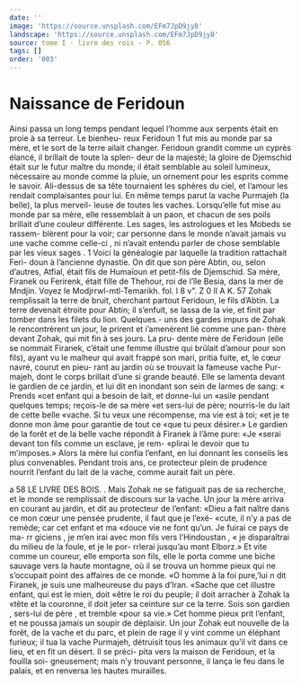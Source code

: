 ```yaml
---
date: ''
image: 'https://source.unsplash.com/EFm7JpD9jy8'
landscape: 'https://source.unsplash.com/EFm7JpD9jy8'
source: tome I - livre des rois - P. 056
tags: []
order: '003'
---
```


# Naissance de Feridoun

Ainsi passa un long temps pendant lequel l’homme aux serpents était en proie à sa terreur. Le bienheu-
reux Feridoun 1 fut mis au monde par sa mère, et le
sort de la terre ailait changer. Feridoun grandit comme un cyprès élancé, il brillait de toute la splen-
deur de la majesté; la gloire de Djemschid était sur
le futur maître du monde; il était semblable au soleil lumineux, nécessaire au monde comme la pluie, un ornement pour les esprits comme le savoir. Ali-dessus de sa tête tournaient les sphères du ciel, et l’amour
les rendait complaisantes pour lui. En même temps parut la vache Purmajeh (la belle), la plus merveil- leuse de toutes les vaches. Lorsqu’elle fut mise au monde par sa mère, elle ressemblait à un paon, et chacun de ses poils brillait d’une couleur différente.
Les sages, les astrologues et les Mobeds se rassem- blèrent pour la voir; car personne dans le monde n’avait jamais vu une vache comme celle-ci , ni n’avait
entendu parler de chose semblable par les vieux sages .
1 Voici la généalogie par laquelle la tradition rattachait Feri- doun à l’ancienne dynastie. On dit que son père Abtin, ou, selon d’autres, Atfial, était fils de Humaïoun et petit-fils de Djemschid.
Sa mère, Firanek ou Ferirenk, était fille de Thehour, roi de l’île Besia, dans la mer de Mndjin. Voyez le Modjrrwl-mtl-Temarikh. fol. l 8 v".
Z 0 Il A K. 57 Zohak remplissait la terre de bruit, cherchant
partout Feridoun, le fils d’Abtin. La terre devenait étroite pour Abtin; il s’enfuit, se lassa de la vie,
et finit par tomber dans les filets du lion. Quelques.- uns des gardes impurs de Zohak le rencontrèrent un
jour, le prirent et i’amenèrent lié comme une pan-
thère devant Zohak, qui mit fin à ses jours. La pru-
dente mère de Feridoun (elle se nommait Firanek, c’était une femme illustre qui brûlait d’amour pour
son fils), ayant vu le malheur qui avait frappé son mari, pritia fuite, et, le cœur navré, courut en pieu- rant au jardin où se trouvait la fameuse vache Pur- majeh, dont le corps brillait d’une si grande beauté.
Elle se lamenta devant le gardien de ce jardin, et lui dit en inondant son sein de larmes de sang: « Prends «cet enfant qui a besoin de lait, et donne-lui un «asile pendant quelques temps; reçois-le de sa mère
«et sers-lui de père; nourris-le du lait de cette belle «vache. Si tu veux une récompense, ma vie est à toi; «et je te donne mon âme pour garantie de tout ce «que tu peux désirer.» Le gardien de la forêt et de
la belle vache répondit à Firanek à l’âme pure: «Je
«serai devant ton fils comme un esclave, je rem- «plirai le devoir que tu m’imposes.» Alors la mère
lui confia l’enfant, en lui donnant les conseils les plus convenables. Pendant trois ans, ce protecteur plein de prudence nourrit l’enfant du lait de la vache, comme aurait fait un père.

a
58 LE LIVRE DES BOIS.
. Mais Zohak ne se fatiguait pas de sa recherche, et le monde se remplissait de discours sur la vache. Un jour la mère arriva en courant au jardin, et dit au protecteur de l’enfant: «Dieu a fait naître dans
ce mon cœur une pensée prudente, il faut que je l’exé-
«cute, il n’y a pas de remède; car cet enfant et ma «douce vie ne font qu’un. Je fuirai ce pays de ma-
rr giciens , je m’en irai avec mon fils vers l’Hindoustan ,
« je disparaîtrai du milieu de la foule, et je le por- rrlerai jusqu’au mont Elborz.» Et vite comme un coureur, elle emporta son fils, elle le porta comme une biche sauvage vers la haute montagne, où il se trouva un homme pieux qui ne s’occupait point des affaires de ce monde. «O homme à la foi pure,’lui
n dit Firanek, je suis une malheureuse du pays d’Iran. «Sache que cet illustre enfant, qui est le mien, doit «être le roi du peuple; il doit arracher à Zohak la «tête et la couronne, il doit jeter sa ceinture sur
ce la terre. Sois son gardien , sers-lui de père , et tremble «pour sa vie.» Cet homme pieux prit l’enfant, et ne
poussa jamais un soupir de déplaisir. Un jour Zohak eut nouvelle de la forêt, de la vache et du parc, et plein de rage il y vint comme un éléphant furieux;
il tua la vache Purmajeh, détruisit tous les animaux qu’il vit dans ce lieu, et en fit un désert. Il se préci-
pita vers la maison de Feridoun, et la fouilla soi- gneusement; mais n’y trouvant personne, il lança le
feu dans le palais, et en renversa les hautes murailles.
